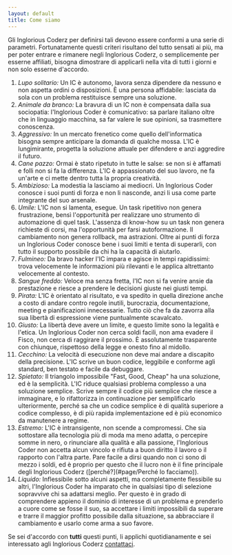```yaml
---
layout: default
title: Come siamo
---
```

Gli Inglorious Coderz per definirsi tali devono essere conformi a una serie di parametri. Fortunatamente questi criteri risultano del tutto sensati ai più, ma per poter entrare e rimanere negli Inglorious Coderz, o semplicemente per esserne affiliati, bisogna dimostrare di applicarli nella vita di tutti i giorni e non solo esserne d'accordo.

1. *Lupo solitario:* Un IC è autonomo, lavora senza dipendere da nessuno e non aspetta ordini o disposizioni. È una persona affidabile: lasciata da sola con un problema restituisce sempre una soluzione.
2. *Animale da branco:* La bravura di un IC non è compensata dalla sua sociopatia: l'Inglorious Coder è comunicativo: sa parlare italiano oltre che in linguaggio macchina, sa far valere le sue opinioni, sa trasmettere conoscenza.
3. *Aggressivo:* In un mercato frenetico come quello dell'informatica bisogna sempre anticipare la domanda di qualche mossa. L'IC è lungimirante, progetta la soluzione attuale per difendere e anzi aggredire il futuro.
4. *Cane pazzo:* Ormai è stato ripetuto in tutte le salse: se non si è affamati e folli non si fa la differenza. L'IC è appassionato del suo lavoro, ne fa un'arte e ci mette dentro tutta la propria creatività.
5. *Ambizioso:* La modestia la lasciamo ai mediocri. Un Inglorious Coder conosce i suoi punti di forza e non li nasconde, anzi li usa come parte integrante del suo arsenale.
6. *Umile:* L'IC non si lamenta, esegue. Un task ripetitivo non genera frustrazione, bensì l'opportunità per realizzare uno strumento di automazione di quel task. L'assenza di know-how su un task non genera richieste di corsi, ma l'opportunità per farsi autoformazione. Il cambiamento non genera rollback, ma astrazioni. Oltre ai punti di forza un Inglorious Coder conosce bene i suoi limiti e tenta di superarli, con tutto il supporto possibile da chi ha la capacità di aiutarlo.
7. *Fulmineo:* Da bravo hacker l'IC impara e agisce in tempi rapidissimi: trova velocemente le informazioni più rilevanti e le applica altrettanto velocemente al contesto.
8. *Sangue freddo:* Veloce ma senza fretta, l'IC non si fa venire ansie da prestazione e riesce a prendere le decisioni giuste nei giusti tempi.
9. *Pirata:* L'IC è orientato al risultato, e va spedito in quella direzione anche a costo di andare contro regole inutili, burocrazia, documentazione, meeting e pianificazioni innecessarie. Tutto ciò che fa da zavorra alla sua libertà di espressione viene puntualmente scavalcato.
10. *Giusto:* La libertà deve avere un limite, e questo limite sono la legalità e l'etica. Un Inglorious Coder non cerca soldi facili, non ama evadere il Fisco, non cerca di raggirare il prossimo. È assolutamente trasparente con chiunque, rispettoso della legge e onesto fino al midollo.
11. *Cecchino:* La velocità di esecuzione non deve mai andare a discapito della precisione. L'IC scrive un buon codice, leggibile e conforme agli standard, ben testato e facile da debuggare.
12. *Spietato:* Il triangolo impossibile "Fast, Good, Cheap" ha una soluzione, ed è la semplicità. L'IC riduce qualsiasi problema complesso a una soluzione semplice. Scrive sempre il codice più semplice che riesce a immaginare, e lo rifattorizza in continuazione per semplificarlo ulteriormente, perché sa che un codice semplice è di qualità superiore a codice complesso, è di più rapida implementazione ed è più economico da manutenere a regime.
13. *Estremo:* L'IC è intransigente, non scende a compromessi. Che sia sottostare alla tecnologia più di moda ma meno adatta, o percepire somme in nero, o rinunciare alla qualità e alla passione, l'Inglorious Coder non accetta alcun vincolo e rifiuta a buon diritto il lavoro o il rapporto con l'altra parte. Pare facile a dirsi quando non ci sono di mezzo i soldi, ed è proprio per questo che il lucro non è il fine principale degli Inglorious Coderz ([perché?](#page/Perché lo facciamo)).
14. *Liquido:* Inflessibile sotto alcuni aspetti, ma completamente flessibile su altri, l'Inglorious Coder ha imparato che in qualsiasi tipo di selezione sopravvive chi sa adattarsi meglio. Per questo è in grado di comprendere appieno il dominio di interesse di un problema e prenderlo a cuore come se fosse il suo, sa accettare i limiti impossibili da superare e trarre il maggior profitto possibile dalla situazione, sa abbracciare il cambiamento e usarlo come arma a suo favore.

Se sei d'accordo con **tutti** questi punti, li applichi quotidianamente e sei interessato agli Inglorious Coderz [contattaci](#page/contattaci).

[comment]: <> (- HS-Factor: Hyper Skills o Holy Shit)
